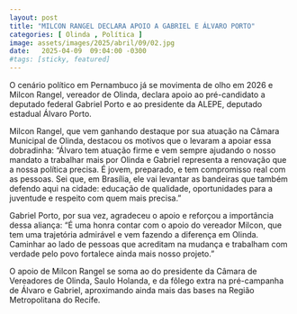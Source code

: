 ```yaml
---
layout: post
title: "MILCON RANGEL DECLARA APOIO A GABRIEL E ÁLVARO PORTO"
categories: [ Olinda , Política ]
image: assets/images/2025/abril/09/02.jpg
date:   2025-04-09  09:04:00 -0300
#tags: [sticky, featured]
---
```

O cenário político em Pernambuco já se movimenta de olho em 2026 e Milcon Rangel, vereador de Olinda, declara apoio ao pré-candidato a deputado federal Gabriel Porto e ao presidente da ALEPE, deputado estadual Álvaro Porto.

Milcon Rangel, que vem ganhando destaque por sua atuação na Câmara Municipal de Olinda, destacou os motivos que o levaram a apoiar essa dobradinha: “Álvaro tem atuação firme e vem sempre ajudando o nosso mandato a trabalhar mais por Olinda e Gabriel representa a renovação que a nossa política precisa. É jovem, preparado, e tem compromisso real com as pessoas. Sei que, em Brasília, ele vai levantar as bandeiras que também defendo aqui na cidade: educação de qualidade, oportunidades para a juventude e respeito com quem mais precisa.”

Gabriel Porto, por sua vez, agradeceu o apoio e reforçou a importância dessa aliança: “É uma honra contar com o apoio do vereador Milcon, que tem uma trajetória admirável e vem fazendo a diferença em Olinda. Caminhar ao lado de pessoas que acreditam na mudança e trabalham com verdade pelo povo fortalece ainda mais nosso projeto.”

O apoio de Milcon Rangel se soma ao do presidente da Câmara de Vereadores de Olinda, Saulo Holanda, e da fôlego extra na
pré-campanha de Álvaro e Gabriel, aproximando ainda mais das bases na Região Metropolitana do Recife.
